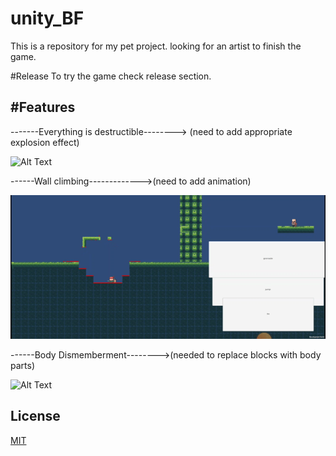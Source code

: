 # unity_BF
This is a repository for my pet project. looking for an artist to finish the game.

#Release
To try the game check release section.

#Features
---------------------------------------------------
-------Everything is destructible-------->
(need to add appropriate explosion effect)

![Alt Text](https://github.com/samiulextreem/unity_BF/blob/main/gif/Hnet-image.gif)

------Wall climbing------------->(need to add animation)

![Alt Text](https://github.com/samiulextreem/unity_BF/blob/main/gif/Hnet.com-image.gif)


------Body Dismemberment-------->(needed to replace blocks with body parts)


![Alt Text](https://github.com/samiulextreem/unity_BF/blob/main/gif/Hnet-image%20(1).gif)




## License
[MIT](https://choosealicense.com/licenses/mit/)
